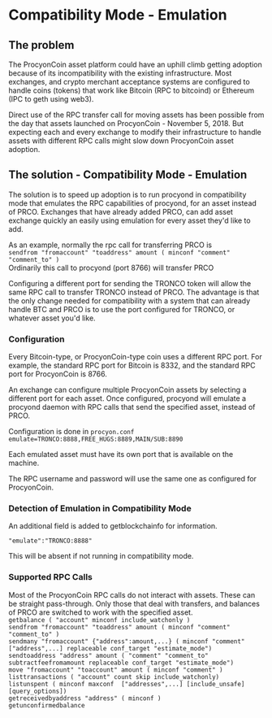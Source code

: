 # Compatibility Mode - Emulation

## The problem
The ProcyonCoin asset platform could have an uphill climb getting adoption because of its incompatibility with the existing infrastructure.  Most exchanges, and crypto merchant acceptance systems are configured to handle coins (tokens) that work like Bitcoin (RPC to bitcoind) or Ethereum (IPC to geth using web3).

Direct use of the RPC transfer call for moving assets has been possible from the day that assets launched on ProcyonCoin - November 5, 2018.  But expecting each and every exchange to modify their infrastructure to handle assets with different RPC calls might slow down ProcyonCoin asset adoption.

## The solution - Compatibility Mode - Emulation
The solution is to speed up adoption is to run procyond in compatibility mode that emulates the RPC capabilities of procyond, for an asset instead of PRCO.  Exchanges that have already added PRCO, can add asset exchange quickly an easily using emulation for every asset they'd like to add.

As an example, normally the rpc call for transferring PRCO is   
```sendfrom "fromaccount" "toaddress" amount ( minconf "comment" "comment_to" )```   
Ordinarily this call to procyond (port 8766) will transfer PRCO

Configuring a different port for sending the TRONCO token will allow the same RPC call to transfer TRONCO instead of PRCO.  The advantage is that the only change needed for compatibility with a system that can already handle BTC and PRCO is to use the port configured for TRONCO, or whatever asset you'd like.

### Configuration
Every Bitcoin-type, or ProcyonCoin-type coin uses a different RPC port.  For example, the standard RPC port for Bitcoin is 8332, and the standard RPC port for ProcyonCoin is 8766.

An exchange can configure multiple ProcyonCoin assets by selecting a different port for each asset.  Once configured, procyond will emulate a procyond daemon with RPC calls that send the specified asset, instead of PRCO.

Configuration is done in ```procyon.conf```  
```emulate=TRONCO:8888,FREE_HUGS:8889,MAIN/SUB:8890```

Each emulated asset must have its own port that is available on the machine.

The RPC username and password will use the same one as configured for ProcyonCoin.

### Detection of Emulation in Compatibility Mode
An additional field is added to getblockchainfo for information. 

```"emulate":"TRONCO:8888"```

This will be absent if not running in compatibility mode.

### Supported RPC Calls

Most of the ProcyonCoin RPC calls do not interact with assets.  These can be straight pass-through.  Only those that deal with transfers, and balances of PRCO are switched to work with the specified asset.  
```getbalance ( "account" minconf include_watchonly )```  
```sendfrom "fromaccount" "toaddress" amount ( minconf "comment" "comment_to" )```    
```sendmany "fromaccount" {"address":amount,...} ( minconf "comment" ["address",...] replaceable conf_target "estimate_mode")```  
```sendtoaddress "address" amount ( "comment" "comment_to" subtractfeefromamount replaceable conf_target "estimate_mode")```  
```move "fromaccount" "toaccount" amount ( minconf "comment" )```  
```listtransactions ( "account" count skip include_watchonly)```  
```listunspent ( minconf maxconf  ["addresses",...] [include_unsafe] [query_options])```  
```getreceivedbyaddress "address" ( minconf )```  
```getunconfirmedbalance```  


